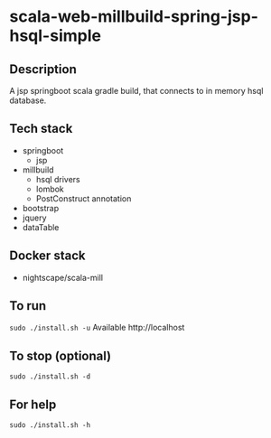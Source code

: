 # scala-web-millbuild-spring-jsp-hsql-simple

## Description
A jsp springboot scala gradle build,
that connects to in memory hsql database.

## Tech stack
- springboot
  - jsp
- millbuild
  - hsql drivers
  - lombok
  - PostConstruct annotation
- bootstrap
- jquery
- dataTable

## Docker stack
- nightscape/scala-mill

## To run
`sudo ./install.sh -u`
Available http://localhost

## To stop (optional)
`sudo ./install.sh -d`

## For help
`sudo ./install.sh -h`

